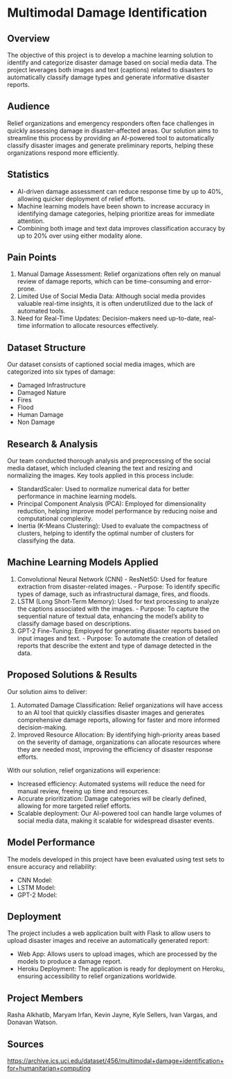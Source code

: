 # Multimodal Damage Identification

## Overview
The objective of this project is to develop a machine learning solution to identify and categorize disaster damage based on social media data. The project leverages both images and text (captions) related to disasters to automatically classify damage types and generate informative disaster reports.

## Audience
Relief organizations and emergency responders often face challenges in quickly assessing damage in disaster-affected areas. Our solution aims to streamline this process by providing an AI-powered tool to automatically classify disaster images and generate preliminary reports, helping these organizations respond more efficiently.

## Statistics
  - AI-driven damage assessment can reduce response time by up to 40%, allowing quicker deployment of relief efforts.
  - Machine learning models have been shown to increase accuracy in identifying damage categories, helping prioritize areas for immediate attention.
  - Combining both image and text data improves classification accuracy by up to 20% over using either modality alone.

## Pain Points
  1. Manual Damage Assessment: Relief organizations often rely on manual review of damage reports, which can be time-consuming and error-prone.
  2. Limited Use of Social Media Data: Although social media provides valuable real-time insights, it is often underutilized due to the lack of automated tools.
  3. Need for Real-Time Updates: Decision-makers need up-to-date, real-time information to allocate resources effectively.

## Dataset Structure
Our dataset consists of captioned social media images, which are categorized into six types of damage:
  - Damaged Infrastructure
  - Damaged Nature
  - Fires
  - Flood
  - Human Damage
  - Non Damage

## Research & Analysis
Our team conducted thorough analysis and preprocessing of the social media dataset, which included cleaning the text and resizing and normalizing the images. Key tools applied in this process include:

  - StandardScaler: Used to normalize numerical data for better performance in machine learning models.
  - Principal Component Analysis (PCA): Employed for dimensionality reduction, helping improve model performance by reducing noise and computational complexity.
  - Inertia (K-Means Clustering): Used to evaluate the compactness of clusters, helping to identify the optimal number of clusters for classifying the data.

## Machine Learning Models Applied
  1. Convolutional Neural Network (CNN) - ResNet50: Used for feature extraction from disaster-related images.
    - Purpose: To identify specific types of damage, such as infrastructural damage, fires, and floods.
  2. LSTM (Long Short-Term Memory): Used for text processing to analyze the captions associated with the images.
    - Purpose: To capture the sequential nature of textual data, enhancing the model’s ability to classify damage based on descriptions.
  3. GPT-2 Fine-Tuning: Employed for generating disaster reports based on input images and text.
    - Purpose: To automate the creation of detailed reports that describe the extent and type of damage detected in the data.

## Proposed Solutions & Results
Our solution aims to deliver:

  1. Automated Damage Classification: Relief organizations will have access to an AI tool that quickly classifies disaster images and generates comprehensive damage reports, allowing for faster and more informed decision-making.
  2. Improved Resource Allocation: By identifying high-priority areas based on the severity of damage, organizations can allocate resources where they are needed most, improving the efficiency of disaster response efforts.

With our solution, relief organizations will experience:
  - Increased efficiency: Automated systems will reduce the need for manual review, freeing up time and resources.
  - Accurate prioritization: Damage categories will be clearly defined, allowing for more targeted relief efforts.
  - Scalable deployment: Our AI-powered tool can handle large volumes of social media data, making it scalable for widespread disaster events.

## Model Performance
The models developed in this project have been evaluated using test sets to ensure accuracy and reliability:

  - CNN Model:
  - LSTM Model:
  - GPT-2 Model:

## Deployment
The project includes a web application built with Flask to allow users to upload disaster images and receive an automatically generated report:

  - Web App: Allows users to upload images, which are processed by the models to produce a damage report.
  - Heroku Deployment: The application is ready for deployment on Heroku, ensuring accessibility to relief organizations worldwide.

## Project Members

Rasha Alkhatib, Maryam Irfan, Kevin Jayne, Kyle Sellers, Ivan Vargas, and Donavan Watson.

## Sources

https://archive.ics.uci.edu/dataset/456/multimodal+damage+identification+for+humanitarian+computing

